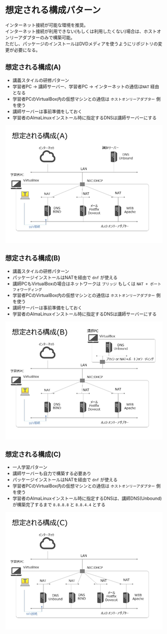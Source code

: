 # 想定される構成パターン

インターネット接続が可能な環境を推奨。  
インターネット接続が利用できない(もしくは利用したくない)場合は、ホストオンリーアダプターのみで構築可能。  
ただし、パッケージのインストールはDVDメディアを使うようにリポジトリの変更が必要になる。


## 想定される構成(A)

- 講義スタイルの研修パターン
- 学習者PC → 講師サーバー、学習者PC → インターネットの通信は`NAT` 経由となる
- 学習者PCのVirtualBox内の仮想マシンとの通信は `ホストオンリーアダプター` 側を使う
- 講師サーバーは事前準備をしておく
- 学習者のAlmaLinuxインストール時に指定するDNSは講師サーバーにする

![想定される構成(A)](/images/diagram/diagram-a.jpg)


## 想定される構成(B)

- 講義スタイルの研修パターン
- パッケージインストールはNATを経由で `dnf` が使える
- 講師PCもVirtualBoxの場合はネットワークは `ブリッジ` もしくは `NAT + ポートフォワーディング`
- 学習者PCのVirtualBox内の仮想マシンとの通信は `ホストオンリーアダプター` 側を使う
- 講師サーバーは事前準備をしておく
- 学習者のAlmaLinuxインストール時に指定するDNSは講師サーバーにする

![想定される構成(B)](/images/diagram/diagram-b.jpg)


## 想定される構成(C)

- 一人学習パターン
- 講師サーバーも自力で構築する必要あり
- パッケージインストールはNATを経由で `dnf` が使える
- 学習者PCのVirtualBox内の仮想マシンとの通信は `ホストオンリーアダプター` 側を使う
- 学習者のAlmaLinuxインストール時に指定するDNSは、講師DNS(Unbound)が構築完了するまで `8.8.8.8` と `8.8.4.4` とする

![想定される構成(C)](/images/diagram/diagram-c.jpg)


